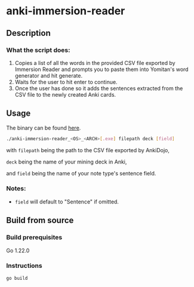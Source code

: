 # anki-immersion-reader

## Description

### What the script does:
1. Copies a list of all the words in the provided CSV file exported by Immersion Reader and prompts you to paste them into Yomitan's word generator and hit generate.
2. Waits for the user to hit enter to continue.
3. Once the user has done so it adds the sentences extracted from the CSV file to the newly created Anki cards.

## Usage

The binary can be found [here](https://github.com/GameFuzzy/anki-immersion-reader/releases).

```sh
./anki-immersion-reader_<OS>_<ARCH>[.exe] filepath deck [field]
```

with `filepath` being the path to the CSV file exported by AnkiDojo,

`deck` being the name of your mining deck in Anki,

and `field` being the name of your note type's sentence field.

### Notes:

- `field` will default to "Sentence" if omitted.

## Build from source

### Build prerequisites

Go 1.22.0

### Instructions

```go build```
